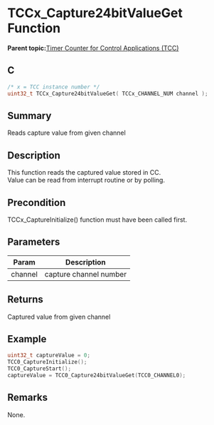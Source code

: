 # TCCx\_Capture24bitValueGet Function

**Parent topic:**[Timer Counter for Control Applications \(TCC\)](GUID-CCA150A8-2C66-40B2-9C35-D7F3473720AE.md)

## C

```c
/* x = TCC instance number */
uint32_t TCCx_Capture24bitValueGet( TCCx_CHANNEL_NUM channel );
```

## Summary

Reads capture value from given channel

## Description

This function reads the captured value stored in CC.<br />Value can be read from interrupt routine or by polling.

## Precondition

TCCx\_CaptureInitialize\(\) function must have been called first.

## Parameters

|Param|Description|
|-----|-----------|
|channel|capture channel number|

## Returns

Captured value from given channel

## Example

```c
uint32_t captureValue = 0;
TCC0_CaptureInitialize();
TCC0_CaptureStart();
captureValue = TCC0_Capture24bitValueGet(TCC0_CHANNEL0);
```

## Remarks

None.

